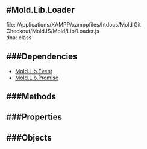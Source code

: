 
#Mold.Lib.Loader
---------------------------------------

file: /Applications/XAMPP/xamppfiles/htdocs/Mold Git Checkout/MoldJS/Mold/Lib/Loader.js  
dna: class


	




###Dependencies
--------------

* [Mold.Lib.Event](../../Mold/Lib/Event.md) 
* [Mold.Lib.Promise](../../Mold/Lib/Promise.md) 



   
###Methods
--------------

   
###Properties
-------------

   
###Objects
------------


		
